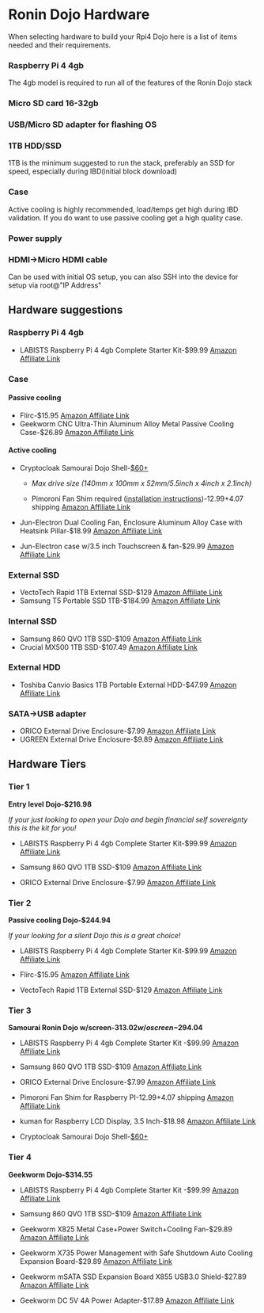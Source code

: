 # Ronin Dojo Hardware

When selecting hardware to build your Rpi4 Dojo here is a list of items needed and their requirements. 

### Raspberry Pi 4 4gb

The 4gb model is required to run all of the features of the Ronin Dojo stack

### Micro SD card 16-32gb

### USB/Micro SD adapter for flashing OS

### 1TB HDD/SSD 

1TB is the minimum suggested to run the stack, preferably an SSD for speed, especially during IBD(initial block download) 

### Case

Active cooling is highly recommended, load/temps get high during IBD validation. If you do want to use passive cooling get a high quality case. 

### Power supply 

### HDMI->Micro HDMI cable

Can be used with initial OS setup, you can also SSH into the device for setup via root@"IP Address"

## Hardware suggestions 

### Raspberry Pi 4 4gb 

* LABISTS Raspberry Pi 4 4gb Complete Starter Kit-$99.99 [Amazon Affiliate Link](https://www.amazon.com/dp/B07YRSYR3M/ref=cm_sw_r_cp_apa_i_Fte1DbZTYFMM3)


### Case

#### Passive cooling 

* Flirc-$15.95 [Amazon Affiliate Link](https://www.amazon.com/dp/B07WG4DW52/ref=cm_sw_r_cp_apa_i_zU.0DbP89BH06)
* Geekworm CNC Ultra-Thin Aluminum Alloy Metal Passive Cooling Case-$26.89 [Amazon Affiliate Link](https://www.amazon.com/dp/B07X5Y81C6/ref=cm_sw_r_cp_apa_i_3iX1Db4XQ125X)


#### Active cooling 

* Cryptocloak Samourai Dojo Shell-[$60+](https://thecryptocloak.com/product/samourai/)

  * *Max drive size (140mm x 100mm x 52mm/5.5inch x 4inch x 2.1inch)*

  * Pimoroni Fan Shim required ([installation instructions](https://learn.pimoroni.com/tutorial/sandyj/getting-started-with-fan-shim))-$12.99+$4.07 shipping [Amazon Affiliate Link](https://www.amazon.com/dp/B07TTTCN8H/ref=cm_sw_r_cp_apa_i_fmc1DbHNVC940)
* Jun-Electron Dual Cooling Fan, Enclosure Aluminum Alloy Case with Heatsink Pillar-$18.99 [Amazon Affiliate Link](https://www.amazon.com/dp/B07TZQHXZ6/ref=cm_sw_r_cp_apa_i_GpG1Db6DBKV5J)
* Jun-Electron case w/3.5 inch Touchscreen & fan-$29.99 [Amazon Affiliate Link](https://www.amazon.com/dp/B07WQW6H9S/ref=cm_sw_r_cp_apa_i_jdX1DbT9AAZ6C)



### External SSD

* VectoTech Rapid 1TB External SSD-$129 [Amazon Affiliate Link](https://www.amazon.com/dp/B01JKMZ8FA/ref=cm_sw_r_cp_apa_i_Yqe1DbP4Q1G98)
* Samsung T5 Portable SSD 1TB-$184.99 [Amazon Affiliate Link](https://www.amazon.com/dp/B073H552FJ/ref=cm_sw_r_cp_apa_i_meC1DbSVH1Z62)

### Internal SSD
* Samsung 860 QVO 1TB SSD-$109 [Amazon Affiliate Link](https://www.amazon.com/dp/B07L3D19MY/ref=cm_sw_r_cp_apa_i_VKE1Db58WH96B)
* Crucial MX500 1TB SSD-$107.49 [Amazon Affiliate Link](https://www.amazon.com/dp/B077SF8KMG/ref=cm_sw_r_cp_apa_i_Pic2DbDZABWGK)

### External HDD
* Toshiba Canvio Basics 1TB Portable External HDD-$47.99 [Amazon Affiliate Link](https://www.amazon.com/dp/B079D359S6/ref=cm_sw_r_cp_apa_i_QzF1DbPYK4C3P)

### SATA->USB adapter 
* ORICO External Drive Enclosure-$7.99 [Amazon Affiliate Link](https://www.amazon.com/dp/B01M08LCXW/ref=cm_sw_r_cp_apa_i_2YE1DbQ8XNG86)
* UGREEN External Drive Enclosure-$9.89 [Amazon Affiliate Link](https://www.amazon.com/dp/B06XWRRMYX/ref=cm_sw_r_cp_apa_i_AN11DbCNAE4RB)



## Hardware Tiers

### Tier 1
**Entry level Dojo-$216.98**

*If your just looking to open your Dojo and begin financial self sovereignty this is the kit for you!*

* LABISTS Raspberry Pi 4 4gb Complete Starter Kit-$99.99 [Amazon Affiliate Link](https://www.amazon.com/dp/B07YRSYR3M/ref=cm_sw_r_cp_apa_i_Fte1DbZTYFMM3)

* Samsung 860 QVO 1TB SSD-$109 [Amazon Affiliate Link](https://www.amazon.com/dp/B07L3D19MY/ref=cm_sw_r_cp_apa_i_VKE1Db58WH96B)

* ORICO External Drive Enclosure-$7.99 [Amazon Affiliate Link](https://www.amazon.com/dp/B01M08LCXW/ref=cm_sw_r_cp_apa_i_2YE1DbQ8XNG86)

### Tier 2
**Passive cooling Dojo-$244.94**

*If your looking for a silent Dojo this is a great choice!*

* LABISTS Raspberry Pi 4 4gb Complete Starter Kit-$99.99 [Amazon Affiliate Link](https://www.amazon.com/dp/B07YRSYR3M/ref=cm_sw_r_cp_apa_i_Fte1DbZTYFMM3)

* Flirc-$15.95 [Amazon Affiliate Link](https://www.amazon.com/dp/B07WG4DW52/ref=cm_sw_r_cp_apa_i_zU.0DbP89BH06)

* VectoTech Rapid 1TB External SSD-$129 [Amazon Affiliate Link](https://www.amazon.com/dp/B01JKMZ8FA/ref=cm_sw_r_cp_apa_i_Yqe1DbP4Q1G98)

### Tier 3
**Samourai Ronin Dojo w/screen-$313.02 w/o screen-$294.04**

* LABISTS Raspberry Pi 4 4gb Complete Starter Kit -$99.99 [Amazon Affiliate Link](https://www.amazon.com/dp/B07YRSYR3M/ref=cm_sw_r_cp_apa_i_Fte1DbZTYFMM3)

* Samsung 860 QVO 1TB SSD-$109 [Amazon Affiliate Link](https://www.amazon.com/dp/B07L3D19MY/ref=cm_sw_r_cp_apa_i_VKE1Db58WH96B)

* ORICO External Drive Enclosure-$7.99 [Amazon Affiliate Link](https://www.amazon.com/dp/B01M08LCXW/ref=cm_sw_r_cp_apa_i_2YE1DbQ8XNG86)

* Pimoroni Fan Shim for Raspberry PI-$12.99+$4.07 shipping [Amazon Affiliate Link](https://www.amazon.com/dp/B07TTTCN8H/ref=cm_sw_r_cp_apa_i_BU10Db3NXCEC0) 

* kuman for Raspberry LCD Display, 3.5 Inch-$18.98 [Amazon Affiliate Link](https://www.amazon.com/dp/B01CNJVG8K/ref=cm_sw_r_cp_apa_i_OV10DbNN08Q0N)

* Cryptocloak Samourai Dojo Shell-[$60+](https://thecryptocloak.com/product/samourai/)

### Tier 4
**Geekworm Dojo-$314.55**

* LABISTS Raspberry Pi 4 4gb Complete Starter Kit -$99.99 [Amazon Affiliate Link](https://www.amazon.com/dp/B07YRSYR3M/ref=cm_sw_r_cp_apa_i_Fte1DbZTYFMM3)

* Samsung 860 QVO 1TB SSD-$109 [Amazon Affiliate Link](https://www.amazon.com/dp/B07L3D19MY/ref=cm_sw_r_cp_apa_i_VKE1Db58WH96B)

* Geekworm X825 Metal Case+Power Switch+Cooling Fan-$29.89 [Amazon Affiliate Link](https://www.amazon.com/dp/B07W4VH9K6/ref=cm_sw_r_cp_apa_i_aAb2DbKCXW4WT)

* Geekworm X735 Power Management with Safe Shutdown Auto Cooling Expansion Board-$29.89 [Amazon Affiliate Link](https://www.amazon.com/dp/B07R45W1LN/ref=cm_sw_r_cp_apa_i_zBb2DbT2W0T0T)

* Geekworm mSATA SSD Expansion Board X855 USB3.0 Shield-$27.89 [Amazon Affiliate Link](https://www.amazon.com/dp/B07VXFGFLX/ref=cm_sw_r_cp_apa_i_CEb2DbMZVDS3S)

* Geekworm DC 5V 4A Power Adapter-$17.89 [Amazon Affiliate Link](https://www.amazon.com/dp/B07413Q5Y4/ref=cm_sw_r_cp_apa_i_dHb2DbN4TED0T)




 

